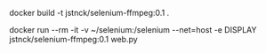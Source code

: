 docker build -t jstnck/selenium-ffmpeg:0.1 .




docker run --rm -it -v ~/selenium:/selenium --net=host -e DISPLAY jstnck/selenium-ffmpeg:0.1 web.py
